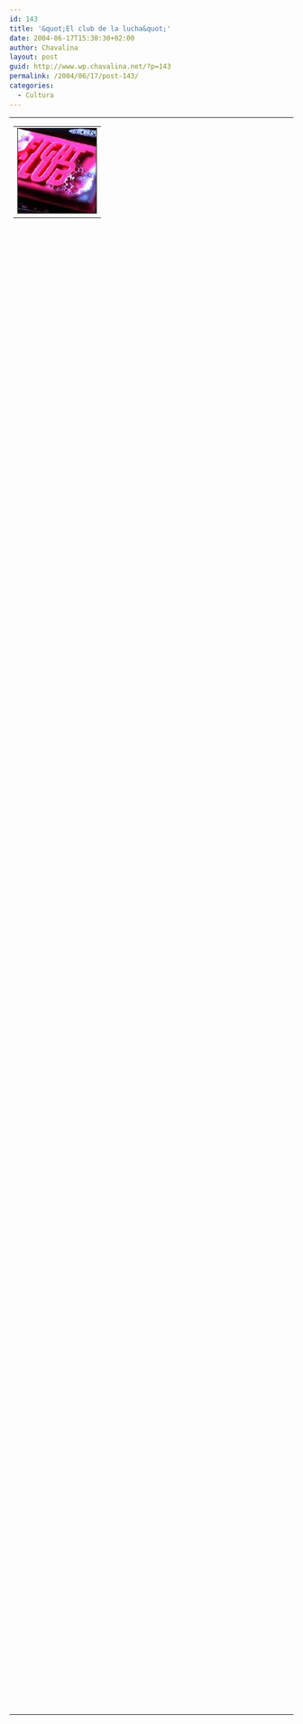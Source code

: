 ```yaml
---
id: 143
title: '&quot;El club de la lucha&quot;'
date: 2004-06-17T15:30:30+02:00
author: Chavalina
layout: post
guid: http://www.wp.chavalina.net/?p=143
permalink: /2004/06/17/post-143/
categories:
  - Cultura
---
```

<table width="100%" border="0" cellpadding="0" cellspacing="0">
  <tr>
    <td>
      <table border="0" cellspacing="5" cellpadding="10" width="1" align="left">
        <tr>
          <td>
            <img src="/imagenes/fotos/fightclub.jpg" alt="el club de la lucha" width="139" height="150" border="1" />
          </td>
        </tr>
      </table>
      
      <p>
        Ma&ntilde;ana ponen en telecinco por la noche la película "El club de la lucha".
      </p>
      
      <p>
        Esta película me sorprendió para bien la primera vez que la vi, y os la recomiendo a todos, si no podéis ma&ntilde;ana alquiladla o bajadla o lo que sea. Creo que no se promocionó adecuadamente, demasiados pu&ntilde;etazos y poca chicha, cuando tiene mucho más que la gran dosis de violencia gratuita que ofrece el trailer (que desde luego también tiene violencia, claro).
      </p>
      
      <p>
        Si estáis atentos podréis ver unas cuantas imágenes "insertadas" entre los fotogramas, a ver quién me dice qué es lo que se ve (sin hacer trampa, listillos), lo siento pero no tengo cuentas de Gmail para ofrecer como premio, intentad pillarlo aunque sea sólo como curiosidad 🙂
      </p>
      
      <p>
        Por cierto, "la primera regla del Club de la Lucha es no hablar del Club de la Lucha". &iquest;Qué pasaría si las bitácoras se aplicaran el mismo principio?
      </p>
    </td>
  </tr>
</table>